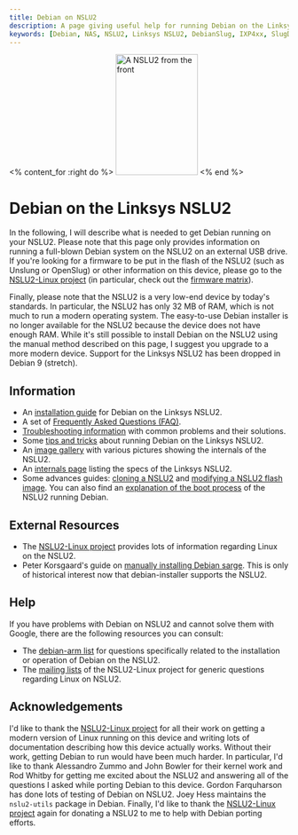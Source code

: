 ```yaml
---
title: Debian on NSLU2
description: A page giving useful help for running Debian on the Linksys NSLU2
keywords: [Debian, NAS, NSLU2, Linksys NSLU2, DebianSlug, IXP4xx, SlugDebian]
---
```


<% content_for :right do %>
<img src = "images/r_nslu2_front.jpg" class="border" alt="A NSLU2 from the front" width="148" height="218" />
<% end %>

<h1>Debian on the Linksys NSLU2</h1>

In the following, I will describe what is needed to get Debian running on
your NSLU2.  Please note that this page only provides information on
running a full-blown Debian system on the NSLU2 on an external USB drive.
If you're looking for a firmware to be put in the flash of the NSLU2 (such
as Unslung or OpenSlug) or other information on this device, please go to
the <a href = "http://www.nslu2-linux.org/">NSLU2-Linux project</a> (in
particular, check out the <a href =
"http://www.nslu2-linux.org/wiki/FAQ/FirmwareMatrix">firmware matrix</a>).

Finally, please note that the NSLU2 is a very low-end device by today's
standards.  In particular, the NSLU2 has only 32 MB of RAM, which is not
much to run a modern operating system.  The
easy-to-use Debian installer is no longer available for the NSLU2 because
the device does not have enough RAM.  While it's still possible to install
Debian on the NSLU2 using the manual method described on this page, I
suggest you upgrade to a more modern device.  Support for the Linksys NSLU2
has been dropped in Debian 9 (stretch).

<h2>Information</h2>

<ul>

<li>An <a href = "unpack/">installation guide</a> for Debian on the Linksys
NSLU2.</li>

<li>A set of <a href = "faq/">Frequently Asked Questions (FAQ)</a>.</li>

<li><a href = "troubleshooting/">Troubleshooting information</a> with common
problems and their solutions.</li>

<li>Some <a href = "tips/">tips and tricks</a> about running Debian on the
Linksys NSLU2.</li>

<li>An <a href = "gallery/">image gallery</a> with various pictures showing
the internals of the NSLU2.</li>

<li>An <a href = "specs/">internals page</a> listing the specs of the
Linksys NSLU2.</li>

<li>Some advances guides: <a href = "clone/">cloning a NSLU2</a> and <a href
= "repack/">modifying a NSLU2 flash image</a>.  You can also find an <a href
= "boot/">explanation of the boot process</a> of the NSLU2 running
Debian.</li>

</ul>

<h2>External Resources</h2>

<ul>

<li>The <a href = "http://www.nslu2-linux.org/">NSLU2-Linux project</a>
provides lots of information regarding Linux on the NSLU2.</li>

<li>Peter Korsgaard's guide on <a href =
"http://peter.korsgaard.com/articles/debian-nslu2.php">manually installing
Debian sarge</a>.  This is only of historical interest now that
debian-installer supports the NSLU2.</li>

</ul>

<h2>Help</h2>

If you have problems with Debian on NSLU2 and cannot solve them with
Google, there are the following resources you can consult:

<ul>

<li>The <a href = "http://lists.debian.org/debian-arm/">debian-arm list</a>
for questions specifically related to the installation or operation of
Debian on the NSLU2.</li>

<li>The <a href =
"http://www.nslu2-linux.org/wiki/Main/MailingLists">mailing lists</a> of
the NSLU2-Linux project for generic questions regarding Linux on
NSLU2.</li>

</ul>

<h2>Acknowledgements</h2>

I'd like to thank the <a href = "http://www.nslu2-linux.org/">NSLU2-Linux
project</a> for all their work on getting a modern version of Linux running
on this device and writing lots of documentation describing how this device
actually works.  Without their work, getting Debian to run would have been
much harder.  In particular, I'd like to thank Alessandro Zummo and John
Bowler for their kernel work and Rod Whitby for getting me excited about
the NSLU2 and answering all of the questions I asked while porting Debian
to this device.  Gordon Farquharson has done lots of testing of Debian on
NSLU2.  Joey Hess maintains the `nslu2-utils` package in Debian.  Finally,
I'd like to thank the <a href = "http://www.nslu2-linux.org/">NSLU2-Linux
project</a> again for donating a NSLU2 to me to help with Debian porting
efforts.


